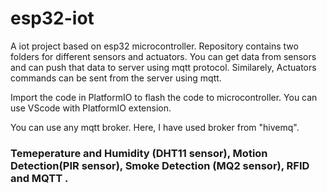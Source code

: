 # esp32-iot

A iot project based on esp32 microcontroller. Repository contains two folders for different sensors and actuators.
You can get data from sensors and can push that data to server using mqtt protocol. Similarely, Actuators commands can be sent from the server using
mqtt. 

Import the code in PlatformIO to flash the code to microcontroller. You can use VScode with PlatformIO extension.

You can use any mqtt broker. Here, I have used broker from "hivemq". 

### Temeperature and Humidity (DHT11 sensor), Motion Detection(PIR sensor), Smoke Detection (MQ2 sensor), RFID and MQTT .
